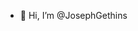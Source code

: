 - 👋 Hi, I’m @JosephGethins


<!---
JosephGethins/JosephGethins is a ✨ special ✨ repository because its `README.md` (this file) appears on your GitHub profile.
You can click the Preview link to take a look at your changes.
--->
